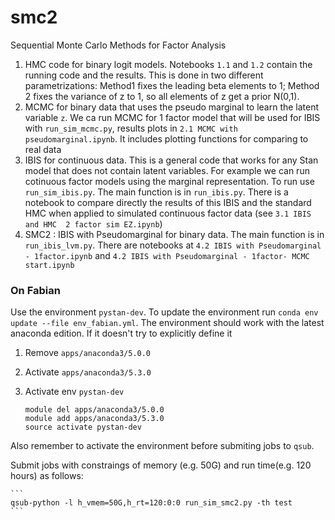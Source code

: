 # smc2
Sequential Monte Carlo Methods for Factor Analysis

1) HMC code for binary logit models. Notebooks `1.1` and `1.2` contain the running code and the results.  This is done in two different parametrizations: Method1 fixes the leading beta elements to 1; Method 2 fixes the variance of z to 1, so all elements of z get a prior N(0,1).
2) MCMC for binary data that uses the pseudo marginal to learn the latent variable `z`. We ca run MCMC for 1 factor model that will be used for IBIS with 
`run_sim_mcmc.py`, results plots in `2.1 MCMC with pseudomarginal.ipynb`. It includes plotting functions for comparing to real data
3) IBIS for continuous data. This is a general code that works for any Stan model that does not contain latent variables. For example we can run cotinuous factor models using the marginal representation. To run use `run_sim_ibis.py`. The main function is in `run_ibis.py`. There is a notebook to compare directly the results of this IBIS and the standard HMC when applied to simulated continuous factor data (see `3.1 IBIS and HMC  2 factor sim EZ.ipynb`)
4) SMC2 : IBIS with Pseudomarginal for binary data. The main function is in `run_ibis_lvm.py`. There are notebooks at `4.2 IBIS with Pseudomarginal - 1factor.ipynb` and `4.2 IBIS with Pseudomarginal - 1factor- MCMC start.ipynb`


### On Fabian

Use the environment `pystan-dev`. To update the environment run `conda env update --file env_fabian.yml`.
The environment should work with the latest anaconda edition. If it doesn't try to explicitly define it

1. Remove `apps/anaconda3/5.0.0`   
2. Activate `apps/anaconda3/5.3.0` 
3. Activate env `pystan-dev`    


    ```
    module del apps/anaconda3/5.0.0
    module add apps/anaconda3/5.3.0
    source activate pystan-dev
    ```

Also remember to activate the environment before submiting jobs to `qsub`.

Submit jobs with constraings of memory (e.g. 50G) and run time(e.g. 120 hours) as follows:

    ```
    qsub-python -l h_vmem=50G,h_rt=120:0:0 run_sim_smc2.py -th test
    ``` 
